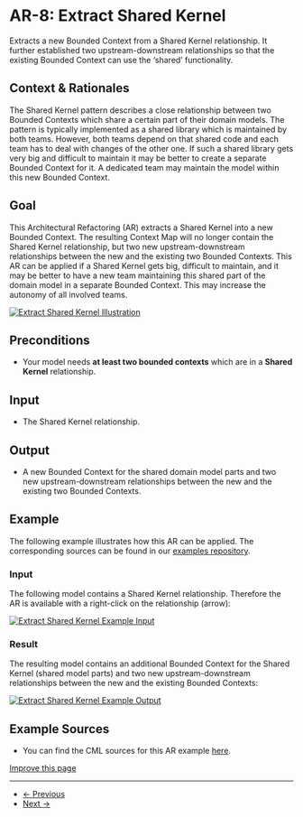 
# AR-8: Extract Shared Kernel

Extracts a new Bounded Context from a Shared Kernel relationship. It further established two upstream-downstream relationships
so that the existing Bounded Context can use the ‘shared’ functionality.

## Context & Rationales

The Shared Kernel pattern describes a close relationship between two Bounded Contexts which share a certain part of their domain
models. The pattern is typically implemented as a shared library which is maintained by both teams. However, both teams depend on
that shared code and each team has to deal with changes of the other one. If such a shared library gets very big and difficult to
maintain it may be better to create a separate Bounded Context for it. A dedicated team may maintain the model within this new
Bounded Context.

## Goal

This Architectural Refactoring (AR) extracts a Shared Kernel into a new Bounded Context. The resulting Context Map will no
longer contain the Shared Kernel relationship, but two new upstream-downstream relationships between the new and the existing
two Bounded Contexts. This AR can be applied if a Shared Kernel gets big, difficult to maintain, and it may be better to have
a new team maintaining this shared part of the domain model in a separate Bounded Context. This may increase the autonomy of
all involved teams.

[![Extract Shared Kernel Illustration](/img/extract-shared-kernel.png)](/img/extract-shared-kernel.png)

## Preconditions

* Your model needs **at least two bounded contexts** which are in a **Shared Kernel** relationship.

## Input

* The Shared Kernel relationship.

## Output

* A new Bounded Context for the shared domain model parts and two new upstream-downstream relationships between the new and the
  existing two Bounded Contexts.

## Example

The following example illustrates how this AR can be applied. The corresponding sources can be found in our
[examples repository](https://github.com/ContextMapper/context-mapper-examples/tree/master/src/main/cml/architectural-refactorings).

### Input

The following model contains a Shared Kernel relationship. Therefore the AR is available with a right-click on the relationship (arrow):

[![Extract Shared Kernel Example Input](/img/extract-shared-kernel-input.png)](/img/extract-shared-kernel-input.png)

### Result

The resulting model contains an additional Bounded Context for the Shared Kernel (shared model parts) and two new upstream-downstream
relationships between the new and the existing Bounded Contexts:

[![Extract Shared Kernel Example Output](/img/extract-shared-kernel-output.png)](/img/extract-shared-kernel-output.png)

## Example Sources

* You can find the CML sources for this AR example
  [here](https://github.com/ContextMapper/context-mapper-examples/tree/master/src/main/cml/architectural-refactorings/AR-8-Extract-Shared-Kernel).

[Improve this page](https://github.com/ContextMapper/contextmapper.github.io/blob/master/_docs/architectural-refactorings/ar-extract-shared-kernel.md)

---

* [← Previous](/docs/ar-merge-bounded-contexts/)
* [Next →](/docs/ar-suspend-partnership/)

